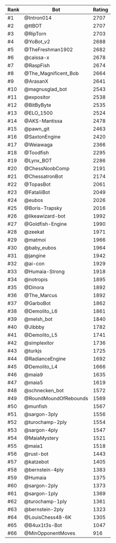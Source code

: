 Rank|Bot|Rating
---|---|---
#1|@Intron014|2707
#2|@ttBOT|2707
#3|@RipTorn|2703
#4|@YoBot_v2|2688
#5|@TheFreshman1902|2682
#6|@caissa-x|2678
#7|@RaspFish|2674
#8|@The_Magnificent_Bob|2664
#9|@ArasanX|2641
#10|@magnusglad_bot|2543
#11|@expositor|2538
#12|@BitByByte|2535
#13|@ELO_1500|2524
#14|@AKS-Mantissa|2478
#15|@pawn_git|2463
#16|@SaxtonEngine|2420
#17|@Weiawaga|2366
#18|@Toodfish|2295
#19|@Lynx_BOT|2286
#20|@ChessNoobComp|2191
#21|@ChessatronBot|2174
#22|@TopasBot|2061
#23|@FataliiBot|2049
#24|@eubos|2026
#25|@Boris-Trapsky|2016
#26|@likeawizard-bot|1992
#27|@Goldfish-Engine|1990
#28|@zeekat|1971
#29|@matmoi|1966
#30|@baby_eubos|1964
#31|@jangine|1942
#32|@ai-con|1929
#33|@Humaia-Strong|1918
#34|@notropis|1895
#35|@Dinora|1892
#36|@The_Marcus|1892
#37|@GarboBot|1862
#38|@Demolito_L6|1861
#39|@melsh_bot|1840
#40|@Jibbby|1782
#41|@Demolito_L5|1741
#42|@simplexitor|1736
#43|@turkjs|1725
#44|@RadianceEngine|1692
#45|@Demolito_L4|1666
#46|@maia9|1635
#47|@maia5|1619
#48|@schnecken_bot|1572
#49|@RoundMoundOfRebounds|1569
#50|@munfish|1567
#51|@sargon-3ply|1556
#52|@turochamp-2ply|1554
#53|@sargon-4ply|1547
#54|@MaiaMystery|1521
#55|@maia1|1518
#56|@rust-bot|1443
#57|@katzebot|1405
#58|@bernstein-4ply|1383
#59|@Humaia|1375
#60|@sargon-2ply|1373
#61|@sargon-1ply|1369
#62|@turochamp-1ply|1361
#63|@bernstein-2ply|1323
#64|@LouisChess48-6K|1305
#65|@B4ux1t3s-Bot|1047
#66|@MinOpponentMoves|916
